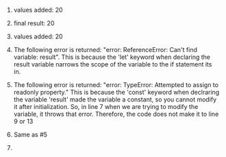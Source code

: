 1. values added: 20

2. final result: 20

3. values added: 20

4. The following error is returned: "error: ReferenceError: Can't find variable: result".
This is because the 'let' keyword when declaring the result variable narrows the scope of the variable to the if statement its in.

5. The following error is returned: "error: TypeError: Attempted to assign to readonly property." 
This is because the 'const' keyword when declraring the variable 'result' made the variable a constant, so you cannot modify it after initialization.
So, in line 7 when we are trying to modify the variable, it throws that error. Therefore, the code does not make it to line 9 or 13

6. Same as #5

7.
